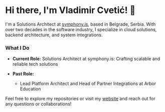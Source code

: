 # Hi there, I'm Vladimir Cvetić! 👋

I'm a Solutions Architect at [symphony.is](https://symphony.is), based in Belgrade, Serbia. With over two decades in the software industry, I specialize in cloud solutions, backend architecture, and system integrations.

### What I Do
- **Current Role:** Solutions Architect at symphony.is: Crafting scalable and reliable tech solutions

- **Past Role:**
  - Lead Platform Architect and Head of Partner Integrations at Arbor Education
    
Feel free to explore my repositories or visit my [website](https://blog.cvetic.in.rs) and reach out for any questions or collaborations!

